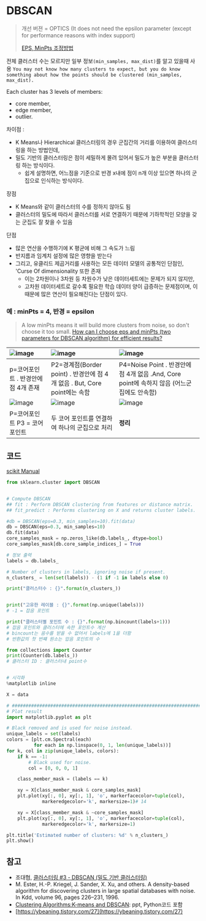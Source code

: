 # DBSCAN

> 개선 버젼 = OPTICS \(It does not need the epsilon parameter \(except for performance reasons with index support\)
>
> [EPS, MinPts 조정방법](https://leedakyeong.tistory.com/entry/R-DBSCAN-%ED%8C%8C%EB%9D%BC%EB%AF%B8%ED%84%B0-%EC%A1%B0%EC%A0%95%EB%B0%A9%EB%B2%95-in-r-How-to-select-parameters-for-dbscan-in-r?category=843676)

전체 클러스터 수는 모르지만 일부 정보`(min_samples, max_dist)`를 알고 있을때 사용 `You may not know how many clusters to expect, but you do know something about how the points should be clustered (min_samples, max_dist).`

Each cluster has 3 levels of members:

* core member, 
* edge member, 
* outlier.

차이점 :

* K Means나 Hierarchical 클러스터링의 경우 군집간의 거리를 이용하여 클러스터링을 하는 방법인데, 
* 밀도 기반의 클러스터링은 점이 세밀하게 몰려 있어서 밀도가 높은 부분을 클러스터링 하는 방식이다. 
  * 쉽게 설명하면, 어느점을 기준으로 반경 x내에 점이 n개 이상 있으면 하나의 군집으로 인식하는 방식이다.

장점

* K Means와 같이 클러스터의 수를 정하지 않아도 됨
* 클러스터의 밀도에 따라서 클러스터를 서로 연결하기 때문에 기하학적인 모양을 갖는 군집도 잘 찾을 수 있음

단점

* 많은 연산을 수행하기에 K 평균에 비해 그 속도가 느림
* 반지름과 임계치 설정에 많은 영향을 받는다
* 그리고, 유클리드 제곱거리를 사용하는 모든 데이터 모델의 공통적인 단점인, 'Curse Of dimensionality 또한 존재
  * 이는 2차원이나 3차원 등 차원수가 낮은 데이터세트에는 문제가 되지 않지만, 
  * 고차원 데이터세트로 갈수록 필요한 학습 데이터 양이 급증하는 문제점이며, 이 때문에 많은 연산이 필요해진다는 단점이 있다.

### 예 : minPts = 4, 반경 = epsilon

> A low minPts means it will build more clusters from noise, so don't choose it too small. [How can I choose eps and minPts \(two parameters for DBSCAN algorithm\) for efficient results?](https://www.researchgate.net/post/How_can_I_choose_eps_and_minPts_two_parameters_for_DBSCAN_algorithm_for_efficient_results)

| ![image](https://user-images.githubusercontent.com/17797922/40961916-f2976c78-68de-11e8-9696-aff088b189ce.png) | ![image](https://user-images.githubusercontent.com/17797922/40962055-6e81f6fa-68df-11e8-9617-4846be50bfec.png) | ![image](https://user-images.githubusercontent.com/17797922/40962080-7ff69e7c-68df-11e8-8ca7-163465efa6ea.png) |
| :--- | :--- | :--- |
| p=코어포인트 . 반경안에 점 4개 존재 | P2=경계점\(Border point\) . 반경안에 점 4개 없음 . But, Core point에는 속함 | P4=Noise Point . 반경안에 점 4개 없음  .And, Core point에 속하지 않음   \(어느군집에도 안속함\) |
| ![image](https://user-images.githubusercontent.com/17797922/40962067-744f3674-68df-11e8-8602-67df0a739c69.png) | ![image](https://user-images.githubusercontent.com/17797922/40962073-7afb11d2-68df-11e8-8b3a-81ad25a242fe.png) | ![image](https://user-images.githubusercontent.com/17797922/40961898-e1623212-68de-11e8-8cec-c20eaf8bb93b.png) |
| P=코어포인트  P3 = 코어포인트 | 두 코어 포인트를 연결하여   하나의 군집으로 처리 | **정리** |

## 코드

[scikit Manual ](http://scikit-learn.org/stable/auto_examples/cluster/plot_dbscan.html#sphx-glr-auto-examples-cluster-plot-dbscan-py)

```python
from sklearn.cluster import DBSCAN


# Compute DBSCAN 
## fit : Perform DBSCAN clustering from features or distance matrix.
## fit_predict : Performs clustering on X and returns cluster labels.

#db = DBSCAN(eps=0.3, min_samples=10).fit(data)
db = DBSCAN(eps=0.3, min_samples=10)
db.fit(data)
core_samples_mask = np.zeros_like(db.labels_, dtype=bool)
core_samples_mask[db.core_sample_indices_] = True

# 정보 출력
labels = db.labels_

# Number of clusters in labels, ignoring noise if present.
n_clusters_ = len(set(labels)) - (1 if -1 in labels else 0)

print("클러스터수 : {}".format(n_clusters_))


print("고유한 레이블 : {}".format(np.unique(labels)))
# -1 = 잡음 포인트 

print("클러스터별 포인트 수 : {}".format(np.bincount(labels+1)))
# 잡음 포인트와 클러스터에 속한 포인트수 계산 
# bincount는 음수를 받을 수 없어서 labels에 1을 더함
# 반환값의 첫 번쨰 원소는 압음 포인트의 수 

from collections import Counter
print(Counter(db.labels_))
# 클러스터 ID : 클러스터내 point수


# 시각화 
%matplotlib inline

X = data

# #############################################################################
# Plot result
import matplotlib.pyplot as plt

# Black removed and is used for noise instead.
unique_labels = set(labels)
colors = [plt.cm.Spectral(each)
          for each in np.linspace(0, 1, len(unique_labels))]
for k, col in zip(unique_labels, colors):
    if k == -1:
        # Black used for noise.
        col = [0, 0, 0, 1]

    class_member_mask = (labels == k)

    xy = X[class_member_mask & core_samples_mask]
    plt.plot(xy[:, 0], xy[:, 1], 'o', markerfacecolor=tuple(col),
             markeredgecolor='k', markersize=1)# 14

    xy = X[class_member_mask & ~core_samples_mask]
    plt.plot(xy[:, 0], xy[:, 1], 'o', markerfacecolor=tuple(col),
             markeredgecolor='k', markersize=1)

plt.title('Estimated number of clusters: %d' % n_clusters_)
plt.show()
```

## 참고

* 조대협, [클러스터링 \#3 - DBSCAN \(밀도 기반 클러스터링\)](http://bcho.tistory.com/1205)
* M. Ester, H.-P. Kriegel, J. Sander, X. Xu, and others. A density-based algorithm for discovering clusters in large spatial databases with noise. In Kdd, volume 96, pages 226–231, 1996.
* [Clustering Algorithms:K-means and DBSCAN](https://docs.google.com/presentation/d/1o_rTjzkK7_q672rociNBu11R5dEDlACtrWrfR34FQ3s/edit#slide=id.p): ppt, Python코드 포함
* [https://ybeaning.tistory.com/27](https://ybeaning.tistory.com/27)

